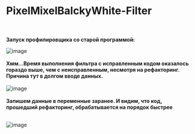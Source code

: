 # PixelMixelBalckyWhite-Filter
<br>
<br>
<b>Запуск профилировщика со старой программой:</b>

![image](https://user-images.githubusercontent.com/71917550/143567624-9b305c43-3a51-495f-9526-c7cc5e9e1c70.png)
<br>
<br>
<b>Хмм...Время выполнения фильтра с исправленным кодом оказалось гораздо выше, чем с неисправленным, несмотря на рефакторинг. Причина тут в долгом вводе данных.</b>
<br>
<br>
![image](https://user-images.githubusercontent.com/71917550/143567720-9dbf8e20-ab19-4ebd-ab98-71d7bcbdea01.png)
<br>
<br>
<b>Запишем данные в переменные заранее. И видим, что код, прошедший рефакторинг, обрабатывается на порядок быстрее</b>
<br>
<br>

![image](https://user-images.githubusercontent.com/71917550/143623127-63436e49-fc93-4f2f-9890-e89755fcde36.png)
